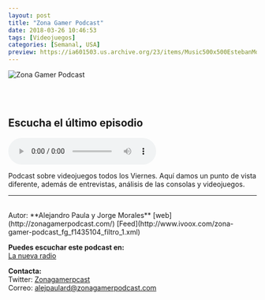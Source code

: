 ```yaml
---
layout: post
title: "Zona Gamer Podcast"
date: 2018-03-26 10:46:53
tags: [Videojuegos]
categories: [Semanal, USA]
preview: https://ia601503.us.archive.org/23/items/Music500x500EstebanMontoya/300-zonagamer.png
---
```


![Zona Gamer Podcast](https://ia601503.us.archive.org/23/items/Music500x500EstebanMontoya/500-zonagamer.png)

<br/>
<br/>

## Escucha el último episodio

<!--reproductor-feed=http://www.ivoox.com/zona-gamer-podcast_fg_f1435104_filtro_1.xml-->
<!--reproductor-start-->
<audio id="audio" preload="auto" controls="" src="http://www.ivoox.com/zgp-41-analizamos-south-park-retaguardia-peligro_mf_25783724_feed_1.mp3"></audio>
<!--reproductor-end-->

Podcast sobre videojuegos todos los Viernes. Aquí damos un punto de vista diferente, además de entrevistas, análisis de las consolas y videojuegos.  

_ _ _
<br>
Autor: **Alejandro Paula y Jorge Morales**  
[web](http://zonagamerpodcast.com/)  
[Feed](http://www.ivoox.com/zona-gamer-podcast_fg_f1435104_filtro_1.xml)  


**Puedes escuchar este podcast en:**  
[La nueva radio](http://www.lanuevaradio.net/)  


**Contacta:**  
Twitter: [Zonagamerpcast](https://twitter.com/onagamerpcast)  
Correo: [alejpaulard@zonagamerpodcast.com](mailto:alejpaulard@zonagamerpodcast.com)  


